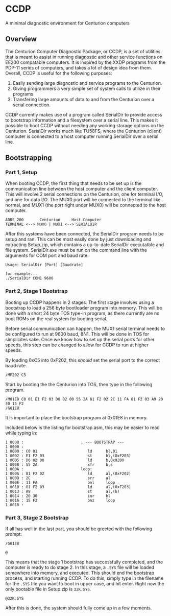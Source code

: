 # CCDP
A minimal diagnostic environment for Centurion computers

## Overview

The Centurion Computer Diagnostic Package, or CCDP, is a set of utilities that is meant to assist in running diagnostic and other service functions on EE200 compatable computers. It is inspired by the XXDP programs from the PDP-11 series of computers, and takes a lot of design idea from them. Overall, CCDP is useful for the following purposes:

  1. Easily sending large diagnostic and service programs to the Centurion.
  2. Giving programmers a very simple set of system calls to utilize in their programs
  3. Transfering large amounts of data to and from the Centurion over a serial connection.

CCDP currently makes use of a program called SerialDir to provide access to bootstrap information and a filesystem over a serial line. This makes it possible to boot CCDP without needing any working storage options on the Centurion. SerialDir works much like TU58FS, where the Centurion (client) computer is connected to a host computer running SerialDir over a serial line.

## Bootstrapping

### Part 1, Setup

When booting CCDP, the first thing that needs to be set up is the communication line between the host computer and the client computer. This will involve 2 serial connections on the Centurion, one for terminal I/O, and one for data I/O. The MUX0 port will be connected to the terminal like normal, and MUX1 (the port right under MUX0) will be connected to the host computer.

```
ADDS 200       Centurion     Host Computer
TERMINAL <--> MUX0 | MUX1 <--> SERIALDIR
```

After this systems have been connected, the SerialDir program needs to be setup and ran. This can be most easily done by just downloading and extracting Setup.zip, which contains a up-to-date SerialDir executatble and file system. SerialDir.exe must be run on the command line with the arguments for COM port and baud rate:

```
Usage: SerialDir [Port] [Baudrate]

for example...
./SerialDir COM1 9600
```

### Part 2, Stage 1 Bootstrap

Booting up CCDP happens in 2 stages. The first stage involves using a bootstrap to load a 256 byte bootloader program into memory. This will be done with a short 24 byte TOS type-in program, as there currently are no boot ROMs on the real system for booting serial.

Before serial communication can happen, the MUX1 serial terminal needs to be configured to run at 9600 baud, 8N1. This will be done in TOS for simplicites sake. Once we know how to set up the serial ports for other speeds, this step can be changed to allow for CCDP to run at higher speeds.

By loading 0xC5 into 0xF202, this *should* set the serial port to the correct baud rate.

```
/MF202 C5
```

Start by booting the the Centurion into TOS, then type in the following program.

```
/M01E8 C0 01 E1 F2 03 D0 02 00 55 2A 81 F2 02 2C 11 FA 81 F2 03 A9 20 30 15 F2
/G01E8
```

It is important to place the bootstrap program at 0x01E8 in memory.

Included below is the listing for bootstrap.asm, this may be easier to read while typing in:

```
1 0000 :                         ; --- BOOTSTRAP ---
1 0000 :                         
1 0000 : C0 01                   	ld		bl,01
1 0002 : E1 F2 03                	st		bl,(0xF203)
1 0005 : D0 02 00                	ld		b,0x0200
1 0008 : 55 2A                   	xfr		b,s
1 000A :                         loop:
1 000A : 81 F2 02                	ld		al,(0xF202)
1 000D : 2C                      	srr		al
1 000E : 11 FA                   	bnl		loop
1 0010 : 81 F2 03                	ld		al,(0xF203)
1 0013 : A9                      	st		al,(b)
1 0014 : 20 30                   	inr		bl
1 0016 : 15 F2                   	bnz		loop
1 0018 :                         	
```

### Part 3, Stage 2 Bootstrap

If all has well in the last part, you should be greeted with the following prompt:

```
/G01E8

@
```

This means that the stage 1 bootstrap has successfully completed, and the computer is ready to do stage 2. In this stage, a `.SYS` file will be loaded somewhere into memory, and executed. This should end the bootstrap process, and starting running CCDP. To do this, simply type in the filename for the `.SYS` file you want to boot in upper case, and hit enter. Right now the only bootable file in Setup.zip is `32K.SYS`.

```
@32K.SYS
```

After this is done, the system should fully come up in a few moments.

